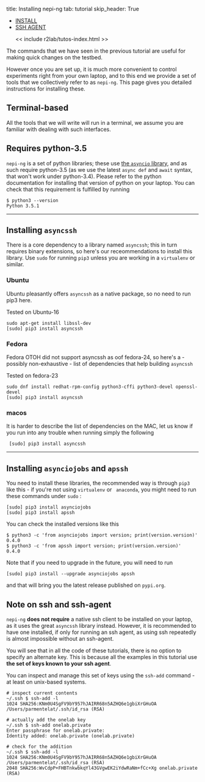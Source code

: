 title: Installing nepi-ng
tab: tutorial
skip_header: True

<script src="/assets/r2lab/open-tab.js"></script>
<script src="/assets/js/diff.js"></script>
<script src="/assets/r2lab/r2lab-diff.js"></script>
<style>@import url("/assets/r2lab/r2lab-diff.css")</style>

<ul class="nav nav-tabs">
  <li class="active"> <a href="#INSTALL">INSTALL</a> </li>
  <li> <a href="#SSHAGENT">SSH AGENT</a></li>

  << include r2lab/tutos-index.html >>
</ul>

<div id="contents" class="tab-content" markdown="1">

<!------------ INSTALL ------------>
<div id="INSTALL" class="tab-pane fade in active" markdown="1">

The commands that we have seen in the previous tutorial are useful for
making quick changes on the testbed.

However once you are set up, it is much more convenient to control
experiments right from your own laptop, and to this end we provide a
set of tools that we collectively refer to as `nepi-ng`. This page
gives you detailed instructions for installing these.

## Terminal-based

All the tools that we will write will run in a terminal, we assume you
are familiar with dealing with such interfaces.

## Requires python-3.5

`nepi-ng` is a set of python libraries; these use [the `asyncio`
library](https://docs.python.org/3/library/asyncio.html), and as such
require python-3.5 (as we use the latest `async def` and `await`
syntax, that won't work under python-3.4).  Please refer to the python
documentation for installing that version of python on your laptop.
You can check that this requirement is fulfilled by running

    $ python3 --version
    Python 3.5.1

***

## Installing `asyncssh`

There is a core dependency to a library named `asyncssh`; this in turn
requires binary extensions, so here's our receommendations to install
this library. Use `sudo` for running `pip3` unless you are working in
a `virtualenv` or similar.

### Ubuntu

Ubuntu pleasantly offers `asyncssh` as a native package, so no need to
run pip3 here.

Tested on Ubuntu-16

    sudo apt-get install libssl-dev
    [sudo] pip3 install asyncssh


### Fedora

Fedora OTOH did not support asyncssh as oof fedora-24, so here's a -
possibly non-exhaustive - list of dependencies that help building
`asyncssh`

Tested on fedora-23

    sudo dnf install redhat-rpm-config python3-cffi python3-devel openssl-devel
    [sudo] pip3 install asyncssh

### macos

It is harder to describe the list of dependencies on the MAC, let us
know if you run into any trouble when running simply the following

     [sudo] pip3 install asyncssh

***

## Installing `asynciojobs` and `apssh`

You need to install these libraries, the recommended way is through
`pip3` like this - if you're not using `virtualenv` or ` anaconda`, you
might need to run these commands under `sudo`&nbsp;:

    [sudo] pip3 install asynciojobs
    [sudo] pip3 install apssh

You can check the installed versions like this

    $ python3 -c 'from asynciojobs import version; print(version.version)'
    0.4.0
    $ python3 -c 'from apssh import version; print(version.version)'
    0.4.0

Note that if you need to upgrade in the future, you will need to run

    [sudo] pip3 install --upgrade asynciojobs apssh

and that will bring you the latest release published on `pypi.org`.

</div>

<!------------ SSHAGENT ------------>
<div id="SSHAGENT" class="tab-pane fade" markdown="1">

## Note on ssh and ssh-agent

`nepi-ng` **does not require** a native ssh client to be installed on
your laptop, as it uses the great `asyncssh` library instead. However,
it is recommended to have one installed, if only for running an ssh
agent, as using ssh repeatedly is almost impossible without an
ssh-agent.

You will see that in all the code of these tutorials, there is no
option to specify an alternate key. This is because all the examples
in this tutorial use **the set of keys known to your ssh agent**.

You can inspect and manage this set of keys using the `ssh-add`
command - at least on unix-based systems.

    # inspect current contents
    ~/.ssh $ ssh-add -l
    1024 SHA256:KNm0U4SgFV9bY957hJAIRR68n5AZHQ6e1gbiXrGHuOA /Users/parmentelat/.ssh/id_rsa (RSA)

    # actually add the onelab key 
    ~/.ssh $ ssh-add onelab.private
    Enter passphrase for onelab.private:
    Identity added: onelab.private (onelab.private)
    
    # check for the addition
    ~/.ssh $ ssh-add -l
    1024 SHA256:KNm0U4SgFV9bY957hJAIRR68n5AZHQ6e1gbiXrGHuOA /Users/parmentelat/.ssh/id_rsa (RSA)
    2048 SHA256:WvCdpP+FHBTnkwbkqYl43GVgwEK2iYdwRaNm+fCc+Xg onelab.private (RSA)

</div>

</div> <!-- end div contents -->
